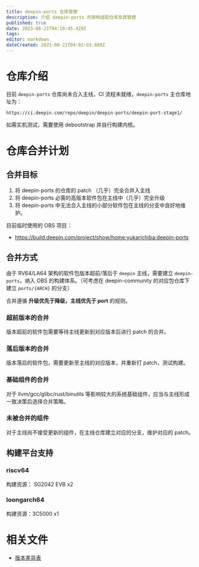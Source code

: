 ```yaml
---
title: deepin-ports 仓库管理
description: 介绍 deepin-ports 的架构适配仓库及其管理
published: true
date: 2023-08-21T04:10:45.420Z
tags: 
editor: markdown
dateCreated: 2023-08-21T04:02:03.889Z
---
```


# 仓库介绍

目前 `deepin-ports` 仓库尚未合入主线，CI 流程未就绪，`deepin-ports` 主仓库地址为：

```
https://ci.deepin.com/repo/deepin/deepin-ports/deepin-port-stage1/
```

如需实机测试，需要使用 debootstrap 并自行构建内核。

# 仓库合并计划

## 合并目标

1. 将 deepin-ports 的仓库的 patch （几乎）完全合并入主线
2. 将 deepin-ports 必需的高版本软件包在主线中（几乎）完全升级
3. 将 deepin-ports 中无法合入主线的小部分软件包在主线的分支中良好地维护。

目前临时使用的 OBS 项目：

- https://build.deepin.com/project/show/home:yukarichiba:deepin-ports

## 合并方式

由于 RV64/LA64 架构的软件包版本超前/落后于 `deepin` 主线，需要建立 `deepin-ports`，纳入 OBS 的构建体系。（可考虑在 deepin-community 的对应包仓库下建立 `ports/{ARCH}` 的分支）

合并遵循 **升级优先于降级，主线优先于 port** 的规则。

### 超前版本的合并

版本超前的软件包需要等待主线更新到对应版本后进行 patch 的合并。

### 落后版本的合并

版本落后的软件包，需要更新至主线的对应版本，并重新打 patch，测试构建。

### 基础组件的合并

对于 llvm/gcc/glibc/rust/binutils 等影响较大的系统基础组件，应当与主线形成一致决策后选择合并策略。

### 未被合并的组件

对于主线尚不接受更新的组件，在主线仓库建立对应的分支，维护对应的 patch。

## 构建平台支持

### riscv64

构建资源： SG2042 EVB x2

### loongarch64

构建资源：3C5000 x1

# 相关文件

- [版本差异表](https://docs.google.com/spreadsheets/d/1rc8iJo7I9JTxvMvAC7RHhVKHMhcjav7H3QMETcFL4ZE/edit?usp=sharing)